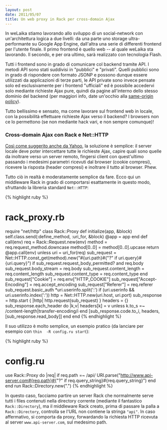 ```yaml
---
layout: post
date: 2011/05/07
title: Un web proxy in Rack per cross-domain Ajax
---
```


In weLaika stiamo lavorando allo sviluppo di un social-network con un'architettura logica a due livelli: da una parte uno storage ultra-performante su Google App Engine, dall'altra una serie di differenti frontend per l'utente finale. Il primo frontend è quello web -- al quale weLaika sta lavorando. Il secondo, e per ora ultimo, sarà realizzato con tecnologia Flash.

Tutti i frontend sono in grado di comunicare col backend tramite API. I metodi API sono stati suddivisi in  "pubblici" e "privati". Quelli pubblici sono in grado di rispondere con formato JSONP e possono dunque essere utilizzati da applicazioni di terze parti, le API private sono invece pensate solo ed esclusivamente per i frontend "ufficiali" ed è possibile accedervi solo mediante richieste Ajax pure, quindi da pagine all'interno dello stesso dominio del backend (per maggiori info, date un'occhio alla [same-origin policy](http://en.wikipedia.org/wiki/Same_origin_policy)).

Tutto bellissimo e sensato, ma come lavorare sul frontend web in locale, con la possibilità effettuare richieste Ajax verso il backend? I browsers non ce lo permettono (se non mediante hack vari, e non sempre comunque)!

### Cross-domain Ajax con Rack e Net::HTTP

[Così come suggerito anche da Yahoo](http://developer.yahoo.com/javascript/howto-proxy.html), la soluzione è semplice: il server locale deve poter intercettare tutte le richieste Ajax, capire quali sono quelle da inoltrare verso un server remoto, fingersi client con quest'ultimo passando i medesimi parametri ricevuti dal browser (cookie compresi), ricevere la risposta (header compresi) e inoltrare il tutto al browser. Phew.

Tutto ciò in realtà è moderatamente semplice da fare. Ecco qui un middleware Rack in grado di comportarsi esattamente in questo modo, sfruttando la libreria standard `Net::HTTP`:

{% highlight ruby %}
# rack_proxy.rb
require "net/http"
class Rack::Proxy
  def initialize(app, &block)
    self.class.send(:define_method, :uri_for, &block)
    @app = app
  end
  def call(env)
    req = Rack::Request.new(env)
    method = req.request_method.downcase
    method[0..0] = method[0..0].upcase
    return @app.call(env) unless uri = uri_for(req)
    sub_request = Net::HTTP.const_get(method).new("#{uri.path}#{"?" if uri.query}#{uri.query}")
    if sub_request.request_body_permitted? and req.body
      sub_request.body_stream = req.body
      sub_request.content_length = req.content_length
      sub_request.content_type = req.content_type
    end
    sub_request["Cookie"] = req.env["HTTP_COOKIE"]
    sub_request["Accept-Encoding"] = req.accept_encoding
    sub_request["Referer"] = req.referer
    sub_request.basic_auth *uri.userinfo.split(':') if (uri.userinfo && uri.userinfo.index(':'))
    http = Net::HTTP.new(uri.host, uri.port)
    sub_response = http.start { |http| http.request(sub_request) }
    headers = {}
    sub_response.each_header do |k,v|
      headers[k] = v unless k.to_s =~ /content-length|transfer-encoding/i
    end
    [sub_response.code.to_i, headers, [sub_response.read_body]]
  end
end
{% endhighlight %}

Il suo utilizzo è molto semplice, un esempio pratico (da lanciare per esempio con `thin  -R config.ru start`):

{% highlight ruby %}
# config.ru
use Rack::Proxy do |req|
  if req.path =~ /api/
    URI.parse("http://www.api-server.com#{req.path}#{"?" if req.query_string}#{req.query_string}")
  end
end
run Rack::Directory.new(".")
{% endhighlight %}

In questo caso, facciamo partire un server Rack che normalmente serve tutti i files contenuti nella directory corrente (mediante il fantastico `Rack::Directory`), ma il middleware Rack creato, prima di passare la palla a `Rack::Directory`, controlla se l'URL non contiene la stringa `"api"`. In caso affermativo, si comporta da proxy, forwardando la richiesta HTTP ricevuta al server `www.api-server.com`, sul medesimo path.